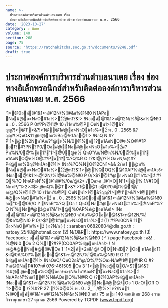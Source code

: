 ```yaml
---
name: >-
  ประกาศองค์การบริหารส่วนตำบลนาเตย เรื่อง
  ช่องทางอิเล็กทรอนิกส์สำหรับติดต่อองค์การบริหารส่วนตำบลนาเตย พ.ศ. 2566
date: '2023-10-27'
category: ง พิเศษ
volume: 140
section: 268
page: 75
source: 'https://ratchakitcha.soc.go.th/documents/9248.pdf'
draft: true
---
```


# ประกาศองค์การบริหารส่วนตำบลนาเตย เรื่อง ช่องทางอิเล็กทรอนิกส์สำหรับติดต่อองค์การบริหารส่วนตำบลนาเตย พ.ศ. 2566

'1>@0อค์@1&1>ห@12N/%!ํ@&ล%@N!0 N1APอ Nอ#@อ>NลO#1อ%>2์2ํ@ห1?&!> !Nออค์@1&1>ห@12N/%!ํ@&ล%@N!0 พ . 0 . 2566 P 0#?P/@!1@ 10 /11คห%@P OหNพ1>1@&?ญญ?!>@1'>&?!>1@@1#@อ>NลO#1อ%>2์ พ . 0 . 2565 &?ญญ?!>QหO&11 @คํ@ออ%Bญ@!ห1Aอ@1!> !NอQ N #?P'1>@%2Nห1Aอ/?"@ห%N/0@%อ1?ห1AอNO@ห%O@#?P อ1?#?PN?P0/Oอ#@Nอ#@อ>NลO#1อ%>2์#?Pห%N/0@%อ1?'1>@0ํ@ห% QหO"Aอ/N@ห%N/0@%อ1? ห1AอNO@ห%O@#?Pอ1?%?Q%R O 1?&!@//?%Oล>N/ล@#?Pคํ@ออ%Bญ@!ห1Aอ@1!> !Nอ%?Q%NO@2CN1>&& 2/ค/1 ํ@ห% Nอ#@อ>NลO#1อ%>2์2ํ@ห1?&'1>@%QOQ%@10AP%คํ@อห1Aอ!> !Nออค์@1&1>ห@12N/%!ํ@&ล%@N!0 P 0/>$?@1#@อ>NลO#1อ%>2์ #?Q%?Q NพAPอN'็%@1อํ@%/0ค/@/2> /Oล>ล .@1>ON'1>@% 1//#?Q Nพ>P/'1>2>#$>.@พQ%@1'>&?!>1@@1 อ@0?0อํ@%@!@/ค/@/Q%/@!1@ 10 /11คห%@P OหNพ1>1@&?ญญ?!>@1'>&?!>1@@1 #@อ>NลO#1อ%>2์ พ . 0 . 2565 %@0อค์@1&1>ห@12N/%!ํ@&ล%@N!0 ออ'1>@0R/O ? !NอR'%?Q Oอ 1 QหONอ#@อ>NลO#1อ%>2์!NอR'%?Q N'็%Nอ#@2ํ@ห1?&'1>@%0AP%คํ@อห1Aอ!> !Nอ อค์@1&1>ห@12N/%!ํ@&ล%@N!0 ห1Aอ%@0อค์@1&1>ห@12N/%!ํ@&ล%@N!0 P 0/>$?@1#@อ>NลO#1อ%>2์ (1) #?Pอ0CNR'11?0์อ>NลO#1อ%>2์ ( อ?N/ล ) ) : saraban 06820804@dla.go.th : natoey_2548@hotmail.com (2) N/O&R!์ : https://www.natoey.go.th (3) Facebook : อค์@1&1>ห@12N/%!ํ@&ล%@N!0 ( ^ ) page Facebook : อ&! . %@N!0 Oอ 2 Q%1?#?P(CO0AP%คํ@อห1Aอ!> ! N อ/@#@Nอ#@!@/Oอ 1 '1>2ค์>2อ&"@/ OONห!B? Oอ ห1Aออ1?&คํ@0A%0?%@อค์@1&1>ห@12N/%!ํ@&ล%@N!0 R O 1?&คํ@อห1Aอ@1!> !NอOลO/ QหO2อ&"@/Q%/?%Oล>N/ล@1@@1R O #?Pห/@0NลP#10?พ#์ 076-461505 Oอ 3 '1>@%อ@QO/>$?@1&?%#@.@พ@ห%O@อคอ/พ>/N!อ1์ห1AออB'1์อ>NลO#1อ%>2์ NพAPอN'็%หล?@%N&AQอ!O%/N@R O /?@10AP%คํ@อห1Aอ!> !Nออค์@1&1>ห@12N/%!ํ@&ล%@N!0 #@Nอ#@!@/Oอ 1 OลO/OR O '1>@0  /?%#?P 27 ?%0@0% พ . 0 . 2_`` /@%>! ห?/Nพ1 %@0อค์@1&1>ห@12N/%!ํ@&ล%@N!0 หน้า 75 เลม 140 ตอนพิเศษ 268 ง ราชกิจจานุเบกษา 27 ตุลาคม 2566 Powered by TCPDF (www.tcpdf.org)
